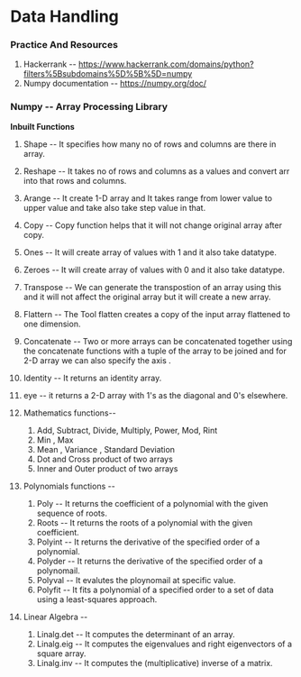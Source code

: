 # Data Handling

### Practice And Resources

1) Hackerrank -- https://www.hackerrank.com/domains/python?filters%5Bsubdomains%5D%5B%5D=numpy
2) Numpy documentation -- https://numpy.org/doc/


### Numpy -- Array Processing Library 

<b>Inbuilt Functions</b>

1) Shape -- It specifies how many no of rows and columns are there in array.
2) Reshape -- It takes no of rows and columns as a values and convert arr into that rows and columns.
3) Arange -- It create 1-D array and It takes range from lower value to upper value and take also take step value in that.
4) Copy -- Copy function helps that it will not change original array after copy.
5) Ones -- It will create array of values with 1 and it also take datatype.
6) Zeroes -- It will create array of values with 0 and it also take datatype.
7) Transpose -- We can generate the transpostion of an array using this and it will not affect the original array but it will create a new array.
8) Flattern -- The Tool flatten creates a copy of the input array flattened to one dimension.
9) Concatenate -- Two or more arrays can be concatenated together using the concatenate functions with a tuple of the array to be joined and for 2-D array we can also specify the axis .
10) Identity -- It returns an identity array.
11) eye -- it returns a 2-D array with 1's as the diagonal and 0's elsewhere.
12) Mathematics functions--  

    1) Add, Subtract, Divide, Multiply, Power, Mod, Rint
    2) Min , Max 
    3) Mean , Variance , Standard Deviation
    4) Dot and Cross product of two arrays
    5) Inner and Outer product of two arrays

13) Polynomials functions --
    
    1) Poly -- It returns the coefficient of a polynomial with the given sequence of roots.
    2) Roots -- It returns the roots of a polynomial with the given coefficient.
    3) Polyint -- It returns the derivative of the specified order of a polynomial.
    4) Polyder -- It returns the derivative of the specified order of a polynomail.
    5) Polyval -- It evalutes the ploynomail at specific value.
    6) Polyfit -- It fits a polynomial of a specified order to a set of data using a least-squares approach.

14) Linear Algebra --
    
    1) Linalg.det -- It computes the determinant of an array.
    2) Linalg.eig -- It computes the eigenvalues and right eigenvectors of a square array.
    3) Linalg.inv -- It computes the (multiplicative) inverse of a matrix.
    
   
    
    

